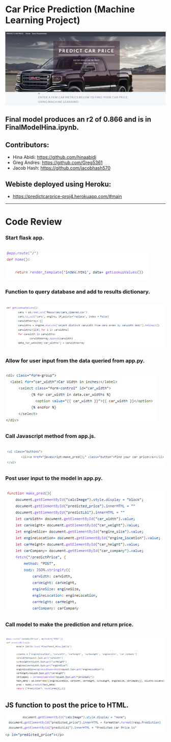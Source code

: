 # Car Price Prediction (Machine Learning Project)

![alt text](https://github.com/jacobhash570/project_4/blob/main/Images/p_image9.png)

## Final model produces an r2 of 0.866 and is in FinalModelHina.ipynb. 

## Contributors:

- Hina Abidi: https://github.com/hinaabidi
- Greg Andres: https://github.com/Greg5361
- Jacob Hash: https://github.com/jacobhash570

## Webiste deployed using Heroku: 
 - https://predictcarprice-proj4.herokuapp.com/#main
-----------------------------------------------------------------------------------

# Code Review

### Start flask app.
![alt text](https://github.com/jacobhash570/project_4/blob/main/Images/p_image1.png)
-----------------------------------------------------------------------------------

### Function to query database and add to results dictionary.
![alt text](https://github.com/jacobhash570/project_4/blob/main/Images/p_image2.png)
-----------------------------------------------------------------------------------

### Allow for user input from the data queried from app.py.
![alt text](https://github.com/jacobhash570/project_4/blob/main/Images/p_image3.png)
-----------------------------------------------------------------------------------

### Call Javascript method from app.js.
![alt text](https://github.com/jacobhash570/project_4/blob/main/Images/p_image5.png)
-----------------------------------------------------------------------------------

### Post user input to the model in app.py.
![alt text](https://github.com/jacobhash570/project_4/blob/main/Images/p_image4.png)
-----------------------------------------------------------------------------------

### Call model to make the prediction and return price.
![alt text](https://github.com/jacobhash570/project_4/blob/main/Images/p_image6.png)
-----------------------------------------------------------------------------------

## JS function to post the price to HTML.
![alt text](https://github.com/jacobhash570/project_4/blob/main/Images/p_image7.png)
![alt text](https://github.com/jacobhash570/project_4/blob/main/Images/p_image8.png)

